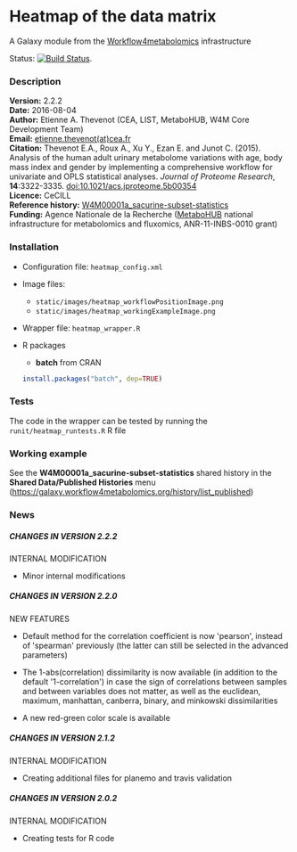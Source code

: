 Heatmap of the data matrix  
==========================

A Galaxy module from the [Workflow4metabolomics](http://workflow4metabolomics.org) infrastructure  

Status: [![Build Status](https://travis-ci.org/workflow4metabolomics/heatmap.svg?branch=master)](https://travis-ci.org/workflow4metabolomics/heatmap).

### Description

**Version:** 2.2.2    
**Date:** 2016-08-04    
**Author:** Etienne A. Thevenot (CEA, LIST, MetaboHUB, W4M Core Development Team)   
**Email:** [etienne.thevenot(at)cea.fr](mailto:etienne.thevenot@cea.fr)  
**Citation:** Thevenot E.A., Roux A., Xu Y., Ezan E. and Junot C. (2015). Analysis of the human adult urinary metabolome variations with age, body mass index and gender by implementing a comprehensive workflow for univariate and OPLS statistical analyses. *Journal of Proteome Research*, **14**:3322-3335. [doi:10.1021/acs.jproteome.5b00354](http://dx.doi.org/10.1021/acs.jproteome.5b00354)  
**Licence:** CeCILL  
**Reference history:** [W4M00001a_sacurine-subset-statistics](http://galaxy.workflow4metabolomics.org/history/list_published)     
**Funding:** Agence Nationale de la Recherche ([MetaboHUB](http://www.metabohub.fr/index.php?lang=en&Itemid=473) national infrastructure for metabolomics and fluxomics, ANR-11-INBS-0010 grant)

### Installation

* Configuration file: `heatmap_config.xml`
* Image files:
    + `static/images/heatmap_workflowPositionImage.png`  
    + `static/images/heatmap_workingExampleImage.png`     
* Wrapper file: `heatmap_wrapper.R`  
* R packages  
    + **batch** from CRAN
  
    ```r
    install.packages("batch", dep=TRUE)  
    ```

### Tests

The code in the wrapper can be tested by running the `runit/heatmap_runtests.R` R file

### Working example  

See the **W4M00001a_sacurine-subset-statistics** shared history in the **Shared Data/Published Histories** menu (https://galaxy.workflow4metabolomics.org/history/list_published)  

### News

##### CHANGES IN VERSION 2.2.2  

INTERNAL MODIFICATION  

 * Minor internal modifications  

##### CHANGES IN VERSION 2.2.0  

NEW FEATURES  

 * Default method for the correlation coefficient is now 'pearson', instead of 'spearman' previously (the latter can still be selected in the advanced parameters)

 * The 1-abs(correlation) dissimilarity is now available (in addition to the default '1-correlation') in case the sign of correlations between samples and between variables does not matter, as well as the euclidean, maximum, manhattan, canberra, binary, and minkowski dissimilarities

 * A new red-green color scale is available

##### CHANGES IN VERSION 2.1.2  

INTERNAL MODIFICATION  

 * Creating additional files for planemo and travis validation  

##### CHANGES IN VERSION 2.0.2  

INTERNAL MODIFICATION  

 * Creating tests for R code  